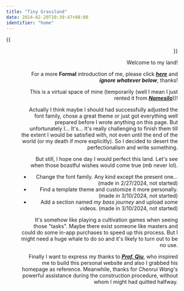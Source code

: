 ```yaml
---
title: "Tiny Grassland"
date: 2024-02-20T10:39:47+08:00
identifier: "home"
---
```


{{<figure src="images/thinking.jpg" height=150 align=right margin-left=50px >}}

Welcome to my land!

For a more **Formal** introduction of me, please click ***[here](about/)*** and ***ignore whatever below***, thanks! 

This is a virtual space of mine (temporarily (well I mean I just rented it from ***[Namesilo](https://www.namesilo.com/)***))!

Actually I think maybe I should had successfully adjusted the font family, chose a great theme or just got everything well prepared before I wrote anything on this page. But unfortunately I... It's... It's really challenging to finish them till the extent I would be satisfied with, not even until the end of the world (or my death if more explicitly). So I decided to desert the perfectionalism and write something.

But still, I hope one day I would perfect this land. Let's see when those boastful wishes would come true (mb never lol).
- Change the font family. Any kind except the present one... (made in 2/27/2024, not started)
- Find a template theme and customize it more personally. (made in 3/10/2024, not started)
- Add a section named *my bass journey* and upload some videos. (made in 3/10/2024, not started)

It's somehow like playing a cultivation games when seeing those "tasks". Maybe there exist someone like masters and could do some in-app purchases to speed up this process. But I might need a huge whale to do so and it's likely to turn out to be no use.

Finally I want to express my thanks to ***[Prof. Qiu](https://statr.me/)***, who inspired me to build this personal website and also I grabbed his homepage as reference. Meanwhile, thanks for *Chenrui Wang*'s powerful assistance during the construction procedure, without whom I might had quitted halfway.
